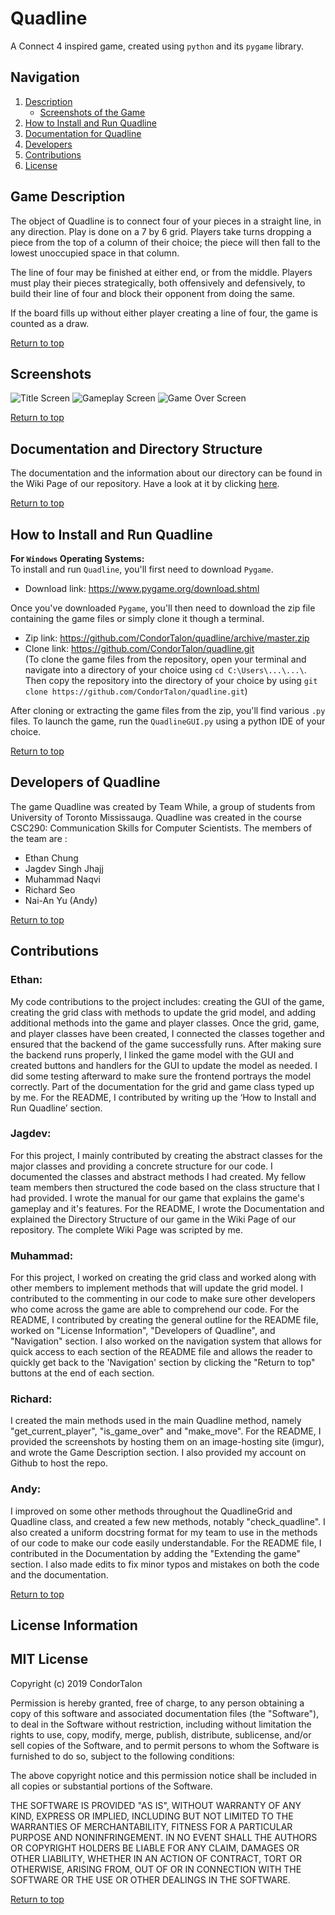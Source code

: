 # Quadline

A Connect 4 inspired game, created using `python` and its `pygame` library.

## Navigation 
<a name="top"></a> 
1.  [Description](#intro) 
    - [Screenshots of the Game](#screen)
2. [How to Install and Run Quadline](#install)
3. [Documentation for Quadline](#documen)
4. [Developers](#devs)
5. [Contributions](#contrib)
6. [License](#license)

## <a name="intro"></a>Game Description 

The object of Quadline is to connect four of your pieces in a straight line, in any direction. Play is done on a 7 by 6 grid. Players take turns dropping a piece from the top of a column of their choice; the piece will then fall to the lowest unoccupied space in that column.

The line of four may be finished at either end, or from the middle. Players must play their pieces strategically, both offensively and defensively, to build their line of four and block their opponent from doing the same.

If the board fills up without either player creating a line of four, the game is counted as a draw.

[Return to top](#top)




## <a name="screen"></a>Screenshots

![Title Screen](https://i.imgur.com/3wLthBM.png)
![Gameplay Screen](https://i.imgur.com/fBXdEfr.png)
![Game Over Screen](https://i.imgur.com/sUsiEaw.png)

[Return to top](#top)


## <a name="documen"></a>Documentation and Directory Structure

The documentation and the information about our directory can be found in the Wiki Page of our repository. Have a look at it by clicking [here](https://github.com/CondorTalon/quadline/wiki/Quadline-Wiki).

[Return to top](#top)



## <a name="install"></a>How to Install and Run Quadline 

**For `Windows` Operating Systems:**  
To install and run `Quadline`, you'll first need to download `Pygame`.  
* Download link: https://www.pygame.org/download.shtml  
  
Once you've downloaded `Pygame`, you'll then need to download the zip file containing the game files or simply clone it though a terminal.
* Zip link: https://github.com/CondorTalon/quadline/archive/master.zip  
* Clone link: https://github.com/CondorTalon/quadline.git  
(To clone the game files from the repository, open your terminal and navigate into a directory of your choice using `cd C:\Users\...\...\`. Then copy the repository into the directory of your choice by using `git clone https://github.com/CondorTalon/quadline.git`)  
  
After cloning or extracting the game files from the zip, you'll find various `.py` files. To launch the game, run the `QuadlineGUI.py` using a python IDE of your choice.

[Return to top](#top)

## <a name="devs"></a>Developers of Quadline

The game Quadline was created by Team While, a group of students from University of Toronto Mississauga. Quadline was created in the course CSC290: Communication Skills for Computer Scientists. The members of the team are :

- Ethan Chung
- Jagdev Singh Jhajj
- Muhammad Naqvi
- Richard Seo
- Nai-An Yu (Andy)

[Return to top](#top)

## <a name="contrib"></a>Contributions  
  
### Ethan:  
My code contributions to the project includes: creating the GUI of the game, creating the grid class with methods to update the grid model, and adding additional methods into the game and player classes. Once the grid, game, and player classes have been created, I connected the classes together and ensured that the backend of the game successfully runs. After making sure the backend runs properly, I linked the game model with the GUI and created buttons and handlers for the GUI to update the model as needed. I did some testing afterward to make sure the frontend portrays the model correctly. Part of the documentation for the grid and game class typed up by me. For the README, I contributed by writing up the ‘How to Install and Run Quadline’ section.

### Jagdev:

For this project, I mainly contributed by creating the abstract classes for the major classes and providing a concrete structure for our code. I documented the classes and abstract methods I had created. My fellow team members then structured the code based on the class structure that I had provided. I wrote the manual for our game that explains the game's gameplay and it's features. For the README, I wrote the Documentation and explained the Directory Structure of our game in the Wiki Page of our repository. The complete Wiki Page was scripted by me. 

### Muhammad: 

For this project, I worked on creating the grid class and worked along with other members to implement methods that will update the grid model. I contributed to the commenting in our code to make sure other developers who come across the game are able to comprehend our code. For the README, I contributed by creating the general outline for the README file, worked on "License Information", "Developers of Quadline", and "Navigation" section. I also worked on the navigation system that allows for quick access to each section of the README file and allows the reader to quickly get back to the 'Navigation' section by clicking the "Return to top" buttons at the end of each section. 

### Richard:

I created the main methods used in the main Quadline method, namely "get_current_player", "is_game_over" and "make_move". For the README, I provided the screenshots by hosting them on an image-hosting site (imgur), and wrote the Game Description section. I also provided my account on Github to host the repo.

### Andy:

I improved on some other methods throughout the QuadlineGrid and Quadline class, and created a few new methods, notably "check_quadline". I also created a uniform docstring format for my team to use in the methods of our code to make our code easily understandable. For the README file, I contributed in the Documentation by adding the "Extending the game" section. I also made edits to fix minor typos and mistakes on both the code and the documentation.

[Return to top](#top)



## <a name="license"></a>License Information

## MIT License 

Copyright (c) 2019 CondorTalon

Permission is hereby granted, free of charge, to any person obtaining a copy of this software and associated documentation files (the "Software"), to deal in the Software without restriction, including without limitation the rights to use, copy, modify, merge, publish, distribute, sublicense, and/or sell copies of the Software, and to permit persons to whom the Software is furnished to do so, subject to the following conditions:

The above copyright notice and this permission notice shall be included in all copies or substantial portions of the Software.

THE SOFTWARE IS PROVIDED "AS IS", WITHOUT WARRANTY OF ANY KIND, EXPRESS OR IMPLIED, INCLUDING BUT NOT LIMITED TO THE WARRANTIES OF MERCHANTABILITY, FITNESS FOR A PARTICULAR PURPOSE AND NONINFRINGEMENT. IN NO EVENT SHALL THE AUTHORS OR COPYRIGHT HOLDERS BE LIABLE FOR ANY CLAIM, DAMAGES OR OTHER LIABILITY, WHETHER IN AN ACTION OF CONTRACT, TORT OR OTHERWISE, ARISING FROM, OUT OF OR IN CONNECTION WITH THE SOFTWARE OR THE USE OR OTHER DEALINGS IN THE SOFTWARE.


[Return to top](#top)


